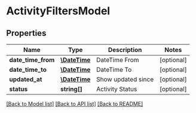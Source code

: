 # ActivityFiltersModel

## Properties
Name | Type | Description | Notes
------------ | ------------- | ------------- | -------------
**date_time_from** | [**\DateTime**](\DateTime.md) | DateTime From | [optional] 
**date_time_to** | [**\DateTime**](\DateTime.md) | DateTime To | [optional] 
**updated_at** | [**\DateTime**](\DateTime.md) | Show updated since | [optional] 
**status** | **string[]** | Activity Status | [optional] 

[[Back to Model list]](../README.md#documentation-for-models) [[Back to API list]](../README.md#documentation-for-api-endpoints) [[Back to README]](../README.md)


